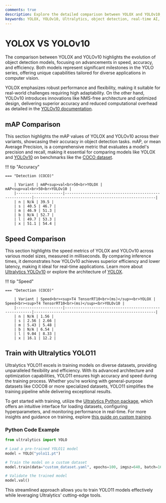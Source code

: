 ```yaml
---
comments: true
description: Explore the detailed comparison between YOLOX and YOLOv10, two powerful models in real-time object detection. Discover how YOLOv10, with innovations like NMS-free training and enhanced efficiency, stacks up against YOLOX in terms of speed, accuracy, and performance for edge AI and computer vision applications.
keywords: YOLOX, YOLOv10, Ultralytics, object detection, real-time AI, edge AI, computer vision, model comparison
---
```


# YOLOX VS YOLOv10

The comparison between YOLOX and YOLOv10 highlights the evolution of object detection models, focusing on advancements in speed, accuracy, and efficiency. Both models represent significant milestones in the YOLO series, offering unique capabilities tailored for diverse applications in computer vision.

YOLOX emphasizes robust performance and flexibility, making it suitable for real-world challenges requiring high adaptability. On the other hand, YOLOv10 introduces innovations like NMS-free architecture and optimized design, delivering superior accuracy and reduced computational overhead as detailed in the [YOLOv10 documentation](https://docs.ultralytics.com/models/yolov10/).

## mAP Comparison

This section highlights the mAP values of YOLOX and YOLOv10 across their variants, showcasing their accuracy in object detection tasks. mAP, or mean Average Precision, is a comprehensive metric that evaluates a model's precision and recall, making it essential for comparing models like YOLOX and [YOLOv10](https://docs.ultralytics.com/models/yolov10/) on benchmarks like the [COCO dataset](https://docs.ultralytics.com/datasets/detect/coco/).

!!! tip "Accuracy"

    === "Detection (COCO)"

    	| Variant | mAP<sup>val<br>50<br>YOLOX | mAP<sup>val<br>50<br>YOLOv10 |
    	|---------------------|-------------------------------------------------------|-------------------------------------------------------|
    	| n | N/A | 39.5 |
    	| s | 40.5 | 46.7 |
    	| m | 46.9 | 51.3 |
    	| b | N/A | 52.7 |
    	| l | 49.7 | 53.3 |
    	| x | 51.1 | 54.4 |

## Speed Comparison

This section highlights the speed metrics of YOLOX and YOLOv10 across various model sizes, measured in milliseconds. By comparing inference times, it demonstrates how YOLOv10 achieves superior efficiency and lower latency, making it ideal for real-time applications. Learn more about [Ultralytics YOLOv10](https://docs.ultralytics.com/models/yolov10/) or explore the architecture of [YOLOX](https://github.com/Megvii-BaseDetection/YOLOX).

!!! tip "Speed"

    === "Detection (COCO)"

    	| Variant | Speed<br><sup>T4 TensorRT10<br>(ms)</sup><br>YOLOX | Speed<br><sup>T4 TensorRT10<br>(ms)</sup><br>YOLOv10 |
    	|---------------------|-------------------------------------------------------|-------------------------------------------------------|
    	| n | N/A | 1.56 |
    	| s | 2.56 | 2.66 |
    	| m | 5.43 | 5.48 |
    	| b | N/A | 6.54 |
    	| l | 9.04 | 8.33 |
    	| x | 16.1 | 12.2 |

## Train with Ultralytics YOLO11

Ultralytics YOLO11 excels in training models on diverse datasets, providing unparalleled flexibility and efficiency. With its advanced architecture and optimization capabilities, YOLO11 ensures high accuracy and speed during the training process. Whether you're working with general-purpose datasets like COCO8 or more specialized datasets, YOLO11 simplifies the training pipeline while delivering exceptional results.

To get started with training, utilize the [Ultralytics Python package](https://pypi.org/project/ultralytics/), which offers an intuitive interface for loading datasets, configuring hyperparameters, and monitoring performance in real-time. For more insights and guidance on training, explore [this guide on custom training](https://docs.ultralytics.com/modes/train/).

### Python Code Example

```python
from ultralytics import YOLO

# Load a pre-trained YOLO11 model
model = YOLO("yolo11.pt")

# Train the model on a custom dataset
model.train(data="custom_dataset.yaml", epochs=100, imgsz=640, batch=16)

# Validate the trained model
model.val()
```

This streamlined approach allows you to train YOLO11 models effectively while leveraging Ultralytics' cutting-edge tools.
